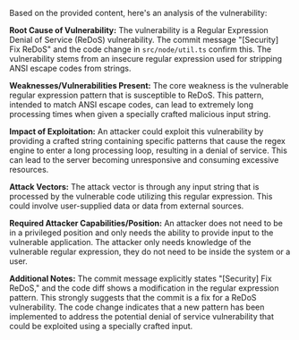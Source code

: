 Based on the provided content, here's an analysis of the vulnerability:

**Root Cause of Vulnerability:**
The vulnerability is a Regular Expression Denial of Service (ReDoS) vulnerability. The commit message "[Security] Fix ReDoS" and the code change in `src/node/util.ts` confirm this. The vulnerability stems from an insecure regular expression used for stripping ANSI escape codes from strings.

**Weaknesses/Vulnerabilities Present:**
The core weakness is the vulnerable regular expression pattern that is susceptible to ReDoS. This pattern, intended to match ANSI escape codes, can lead to extremely long processing times when given a specially crafted malicious input string.

**Impact of Exploitation:**
An attacker could exploit this vulnerability by providing a crafted string containing specific patterns that cause the regex engine to enter a long processing loop, resulting in a denial of service. This can lead to the server becoming unresponsive and consuming excessive resources.

**Attack Vectors:**
The attack vector is through any input string that is processed by the vulnerable code utilizing this regular expression. This could involve user-supplied data or data from external sources.

**Required Attacker Capabilities/Position:**
An attacker does not need to be in a privileged position and only needs the ability to provide input to the vulnerable application.
The attacker only needs knowledge of the vulnerable regular expression, they do not need to be inside the system or a user.

**Additional Notes:**
The commit message explicitly states "[Security] Fix ReDoS," and the code diff shows a modification in the regular expression pattern. This strongly suggests that the commit is a fix for a ReDoS vulnerability.
The code change indicates that a new pattern has been implemented to address the potential denial of service vulnerability that could be exploited using a specially crafted input.
